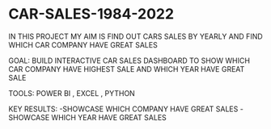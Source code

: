 # CAR-SALES-1984-2022
IN THIS PROJECT MY AIM IS FIND OUT CARS SALES BY YEARLY AND FIND WHICH CAR COMPANY HAVE GREAT SALES

GOAL: BUILD INTERACTIVE CAR SALES DASHBOARD TO SHOW WHICH CAR COMPANY HAVE HIGHEST SALE AND WHICH YEAR HAVE GREAT SALE 


TOOLS: POWER BI , EXCEL , PYTHON


KEY RESULTS:
-SHOWCASE WHICH COMPANY HAVE GREAT SALES 
-SHOWCASE WHICH YEAR HAVE GREAT SALES

